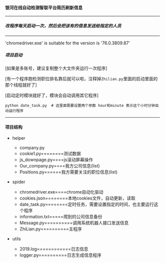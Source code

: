 #### 银河在线自动检测智联平台简历刷新信息
<hr>

##### 改程序每天启动一次，然后会把该有的信息发送给指定的人员
<hr>

'chromedriver.exe' is suitable for the version is '76.0.3809.87'

##### 项目启动

[如果是多账号，建议复制整个大文件夹运行一次程序]

[有一个程序跑检测职位排名靠后就可以啦，注释掉`Zhilian.py`里面的启动里面的那个线程就好了]

[启动定时模块就好了，模块会自动调用其它程序]

```vim
python date_task.py  # 这里面需要设置两个参数 hour和minute 表示这个小时分钟自动运行程序
```

<hr>

#### 项目结构

- helper
  - company.py   
  - cookie1.py========测试数据
  - js_downpage.py====js滚动屏幕操作
  - Our_company.py====我方公司信息(list)
  - Positions.py======我方需要关注的职位信息(list)

- spider
  - chromedriver.exe====chrome自动化驱动
  - cookies.json========本地cookies文件，自动更新，读取
  - date_task.py========定时任务，需要设置指定的时间，也主要运行这个程序
  - information.txt=====爬到的公司信息备份
  - Message.py==========调用系统机器人接口发送信息
  - ZhiLian.py==========主程序

- utils
  - 2019.log============日志信息
  - logger.py==========日志生成信息程序
